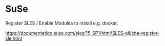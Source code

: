 # SuSe

Register SLES / Enable Modules to install e.g. docker.

https://documentation.suse.com/sles/15-SP1/html/SLES-all/cha-register-sle.html
